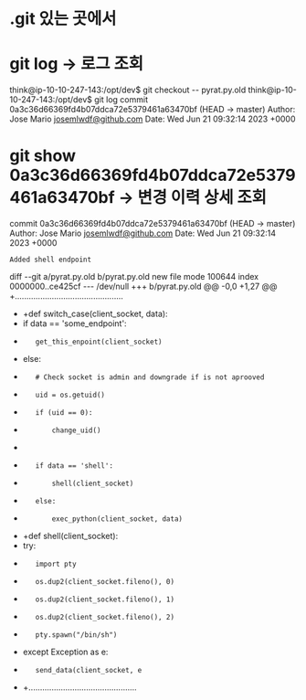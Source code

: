 # .git 있는 곳에서

# git log -> 로그 조회

think@ip-10-10-247-143:/opt/dev$ git checkout -- pyrat.py.old
think@ip-10-10-247-143:/opt/dev$ git log
commit 0a3c36d66369fd4b07ddca72e5379461a63470bf (HEAD -> master)
Author: Jose Mario <josemlwdf@github.com>
Date: Wed Jun 21 09:32:14 2023 +0000

# git show 0a3c36d66369fd4b07ddca72e5379461a63470bf -> 변경 이력 상세 조회

commit 0a3c36d66369fd4b07ddca72e5379461a63470bf (HEAD -> master)
Author: Jose Mario <josemlwdf@github.com>
Date: Wed Jun 21 09:32:14 2023 +0000

    Added shell endpoint

diff --git a/pyrat.py.old b/pyrat.py.old
new file mode 100644
index 0000000..ce425cf
--- /dev/null
+++ b/pyrat.py.old
@@ -0,0 +1,27 @@
+...............................................

- +def switch_case(client_socket, data):
- if data == 'some_endpoint':
-        get_this_enpoint(client_socket)
- else:
-        # Check socket is admin and downgrade if is not aprooved
-        uid = os.getuid()
-        if (uid == 0):
-            change_uid()
-
-        if data == 'shell':
-            shell(client_socket)
-        else:
-            exec_python(client_socket, data)
- +def shell(client_socket):
- try:
-        import pty
-        os.dup2(client_socket.fileno(), 0)
-        os.dup2(client_socket.fileno(), 1)
-        os.dup2(client_socket.fileno(), 2)
-        pty.spawn("/bin/sh")
- except Exception as e:
-        send_data(client_socket, e
- +...............................................
